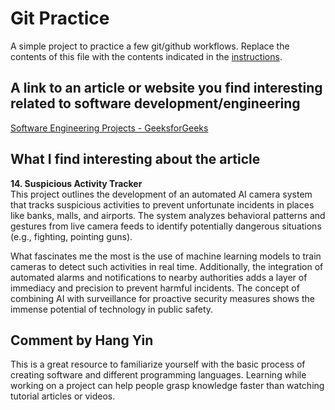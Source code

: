 # Git Practice

A simple project to practice a few git/github workflows. Replace the contents of this file with the contents indicated in the [instructions](./instructions.md).

## A link to an article or website you find interesting related to software development/engineering

[Software Engineering Projects - GeeksforGeeks](https://www.geeksforgeeks.org/software-engineering-projects/)

## What I find interesting about the article

**14. Suspicious Activity Tracker**  
This project outlines the development of an automated AI camera system that tracks suspicious activities to prevent unfortunate incidents in places like banks, malls, and airports. The system analyzes behavioral patterns and gestures from live camera feeds to identify potentially dangerous situations (e.g., fighting, pointing guns).

What fascinates me the most is the use of machine learning models to train cameras to detect such activities in real time. Additionally, the integration of automated alarms and notifications to nearby authorities adds a layer of immediacy and precision to prevent harmful incidents. The concept of combining AI with surveillance for proactive security measures shows the immense potential of technology in public safety.

## Comment by Hang Yin

This is a great resource to familiarize yourself with the basic process of creating software and different programming languages. Learning while working on a project can help people grasp knowledge faster than watching tutorial articles or videos.
